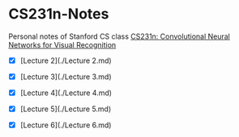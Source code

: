 # CS231n-Notes

Personal notes of Stanford CS class [CS231n: Convolutional Neural Networks for Visual Recognition](http://vision.stanford.edu/teaching/cs231n/)



- [x] [Lecture 2](./Lecture 2.md)
- [x] [Lecture 3](./Lecture 3.md)

- [x] [Lecture 4](./Lecture 4.md)

- [x] [Lecture 5](./Lecture 5.md)

- [x] [Lecture 6](./Lecture 6.md)










